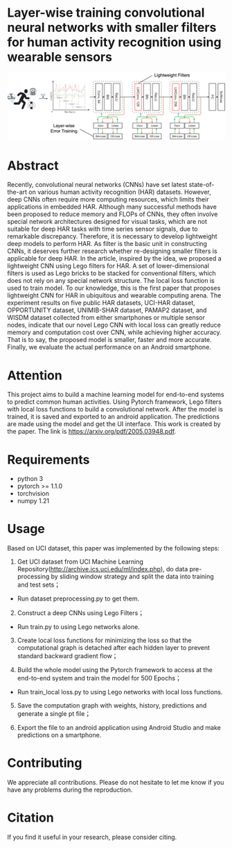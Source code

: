 # Layer-wise training convolutional neural networks with smaller filters for human activity recognition using wearable sensors
![Image text](https://github.com/yinntag/Layer-wise-training-convolutional-neural-networks-with-smaller-filters-for-HAR/blob/master/Figure/model.png)
# Abstract
Recently, convolutional neural networks (CNNs) have set latest state-of-the-art on various human activity recognition (HAR) datasets. However, deep CNNs often require more computing resources, which limits their applications in embedded HAR. Although many successful methods have been proposed to reduce memory and FLOPs of CNNs, they often involve special network architectures designed for visual tasks, which are not suitable for deep HAR tasks with time series sensor signals, due to remarkable discrepancy. Therefore, it is necessary to develop lightweight deep models to perform HAR. As filter is the basic unit in constructing CNNs, it deserves further research whether re-designing smaller filters is applicable for deep HAR. In the article, inspired by the idea, we proposed a lightweight CNN using Lego filters for HAR. A set of lower-dimensional filters is used as Lego bricks to be stacked for conventional filters, which does not rely on any special network structure. The local loss function is used to train model. To our knowledge, this is the first paper that proposes lightweight CNN for HAR in ubiquitous and wearable computing arena. The experiment results on five public HAR datasets, UCI-HAR dataset, OPPORTUNITY dataset, UNIMIB-SHAR dataset, PAMAP2 dataset, and WISDM dataset collected from either smartphones or multiple sensor nodes, indicate that our novel Lego CNN with local loss can greatly reduce memory and computation cost over CNN, while achieving higher accuracy. That is to say, the proposed model is smaller, faster and more accurate. Finally, we evaluate the actual performance on an Android smartphone.
# Attention
This project aims to build a machine learning model for end-to-end systems to predict common human activities. Using Pytorch framework, Lego filters with local loss functions to build a convolutional network. After the model is trained, it is saved and exported to an android application. The predictions are made using the model and get the UI interface. This work is created by the paper. The link is https://arxiv.org/pdf/2005.03948.pdf.

# Requirements
- python 3
- pytorch >= 1.1.0
- torchvision
- numpy 1.21

# Usage
Based on UCI dataset, this paper was implemented by the following steps:

1. Get UCI dataset from UCI Machine Learning Repository(http://archive.ics.uci.edu/ml/index.php), do data pre-processing by sliding window strategy and split the data into training and test sets；
- Run dataset preprocessing.py to get them.

2. Construct a deep CNNs using Lego Filters；
- Run train.py to using Lego networks alone.

3. Create local loss functions for minimizing the loss so that the computational graph is detached after each hidden layer to prevent standard backward gradient flow；

4. Build the whole model using the Pytorch framework to access at the end-to-end system and train the model for 500 Epochs；
- Run train_local loss.py to using Lego networks with local loss functions.

5. Save the computation graph with weights, history, predictions and generate a single pt file；

6. Export the file to an android application using Android Studio and make predictions on a smartphone.

# Contributing
We appreciate all contributions. Please do not hesitate to let me know if you have any problems during the reproduction.

# Citation
If you find it useful in your research, please consider citing.
